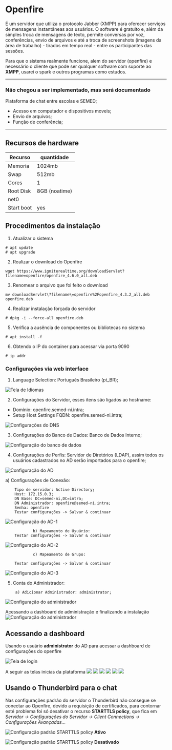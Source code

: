 # Openfire

É um servidor que utiliza o protocolo Jabber (XMPP) para oferecer serviços de mensagens instantâneas aos usuários.
O software é gratuito e, além da simples troca de mensagens de texto, permite conversas por voz, conferências, envio de arquivos e até a troca de screenshots (imagens da área de trabalho) - tirados em tempo real - entre os participantes das sessões.

Para que o sistema realmente funcione, alem do servidor (openfire)  e necessário o cliente que pode ser qualquer software com suporte ao **XMPP**, usarei o spark e outros programas como estudos.

----------
### Não chegou a ser implementado, mas será documentado
Plataforma de chat entre escolas e SEMED;
* Acesso em computador e dispositivos moveis;
* Envio de arquivos;
* Função de conferência;
-----------

## Recursos de hardware
Recurso | quantidade
--|--
Memoria | 1024mb
Swap | 512mb
Cores | 1
Root Disk | 8GB (noatime)
net0 | 
Start boot | yes

## Procedimentos da instalação

1. Atualizar o sistema
~~~~shell
# apt update
# apt upgrade
~~~~

2. Realizar o download do Openfire
~~~~shell
wget https://www.igniterealtime.org/downloadServlet?filename=openfire/openfire_4.6.0_all.deb
~~~~

3. Renomear o arquivo que foi feito o download
~~~~shell
mv downloadServlet\?filename\=openfire%2Fopenfire_4.3.2_all.deb openfire.deb
~~~~

4. Realizar instalação forçada do servidor
~~~~shell
# dpkg -i --force-all openfire.deb
~~~~

5. Verifica a ausência de componentes ou bibliotecas no sistema  
~~~~shell
# apt install -f
~~~~

6. Obtendo o IP do container para acessar via porta 9090
~~~~shell
# ip addr
~~~~

### Configurações via web interface

1. Language Selection: Português Brasileiro (pt_BR);

![Tela de Idiomas](web_install/01.png)

2. Configurações do Servidor, esses itens são ligados ao hostname:
* Domínio:	openfire.semed-ni.intra;
* Setup Host Settings FQDN: openfire.semed-ni.intra;

![Configurações do DNS](web_install/02.png)

3. Configurações do Banco de Dados: Banco de Dados Interno;

![Configuração do banco de dados](web_install/03.png)

4. Configurações de Perfis: Servidor de Diretórios (LDAP), assim todos os usuários cadastrados no AD serão importados para o openfire;

![Configuração do AD](web_install/04.png)


a) Configurações de Conexão:


        Tipo de servidor: Active Directory;
        Host: 172.15.0.3;
        DN Base: DC=semed-ni,DC=intra;
        DN Administrador: openfire@semed-ni.intra;
        Senha: openfire
        Testar configurações -> Salvar & continuar
![Configuração do AD-1](web_install/05.png)

       
                b) Mapeamento de Usuário:
        Testar configurações -> Salvar & continuar

![Configuração do AD-2](web_install/06.png)


                c) Mapeamento de Grupo:

        Testar configurações -> Salvar & continuar

![Configuração do AD-3](web_install/07.png)

5. Conta do Administrador:

        a) Adicionar Administrador: administrator;

![Configuração do administrador](web_install/08.png)

Acessando a dashboard de administração e finalizando a instalação
![Configuração do administrador](web_install/09.png)

## Acessando a dashboard

Usando o usuário **administrator** do AD para acessar a dashboard de configurações do openfire

![Tela de login](dashboard/00.png)

A seguir as telas inicias da plataforma
![](dashboard/01.png)
![](dashboard/02.png)
![](dashboard/03.png)
![](dashboard/04.png)
![](dashboard/05.png)
![](dashboard/05-2.png)

## Usando o Thunderbird para o chat

Nas configurações padrão do servidor o Thunderbird não consegue se conectar ao Openfire, devido a requisição de certificados, para contornar esté problema foi só desativar o recurso **STARTTLS policy**, que fica em *Servidor -> Configurações do Servidor -> Client Connections -> Configurações Avançadas...*

![Configuração padrão](ajustes/01.png)
STARTTLS policy **Ativo**

![Configuração padrão](ajustes/01-2.png)
STARTTLS policy **Desativado**
